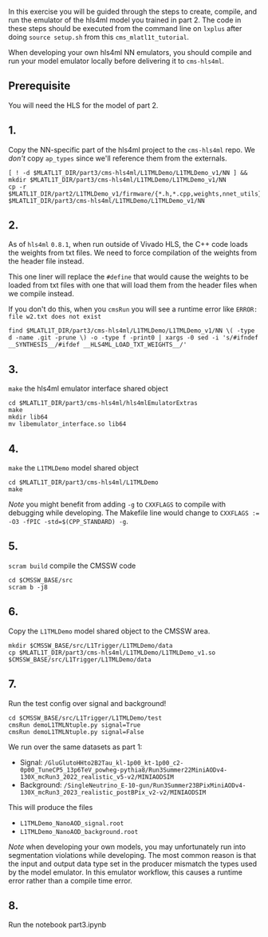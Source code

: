 In this exercise you will be guided through the steps to create, compile, and run the emulator of the hls4ml model you trained in part 2. The code in these steps should be executed from the command line on `lxplus` after doing `source setup.sh` from this `cms_mlatl1t_tutorial`.

When developing your own hls4ml NN emulators, you should compile and run your model emulator locally before delivering it to `cms-hls4ml`.

## Prerequisite

You will need the HLS for the model of part 2.

## 1.

Copy the NN-specific part of the hls4ml project to the `cms-hls4ml` repo. We _don't_ copy `ap_types` since we'll reference them from the externals.

```shell
[ ! -d $MLATL1T_DIR/part3/cms-hls4ml/L1TMLDemo/L1TMLDemo_v1/NN ] && mkdir $MLATL1T_DIR/part3/cms-hls4ml/L1TMLDemo/L1TMLDemo_v1/NN
cp -r $MLATL1T_DIR/part2/L1TMLDemo_v1/firmware/{*.h,*.cpp,weights,nnet_utils} $MLATL1T_DIR/part3/cms-hls4ml/L1TMLDemo/L1TMLDemo_v1/NN
```

## 2.

As of `hls4ml` `0.8.1`, when run outside of Vivado HLS, the C++ code loads the weights from txt files. We need to force compilation of the weights from the header file instead. 

This one liner will replace the `#define` that would cause the weights to be loaded from txt files with one that will load them from the header files when we compile instead.

If you don't do this, when you `cmsRun` you will see a runtime error like `ERROR: file w2.txt does not exist`

```shell
find $MLATL1T_DIR/part3/cms-hls4ml/L1TMLDemo/L1TMLDemo_v1/NN \( -type d -name .git -prune \) -o -type f -print0 | xargs -0 sed -i 's/#ifndef __SYNTHESIS__/#ifdef __HLS4ML_LOAD_TXT_WEIGHTS__/'
```

## 3.

`make` the hls4ml emulator interface shared object

```shell
cd $MLATL1T_DIR/part3/cms-hls4ml/hls4mlEmulatorExtras
make
mkdir lib64
mv libemulator_interface.so lib64
```

## 4.

`make` the `L1TMLDemo` model shared object

```shell
cd $MLATL1T_DIR/part3/cms-hls4ml/L1TMLDemo
make
```

*Note* you might benefit from adding `-g` to `CXXFLAGS` to compile with debugging while developing.
The Makefile line would change to `CXXFLAGS := -O3 -fPIC -std=$(CPP_STANDARD) -g`.


## 5.

`scram build` compile the CMSSW code

```shell
cd $CMSSW_BASE/src
scram b -j8
```

## 6.

Copy the `L1TMLDemo` model shared object to the CMSSW area.

```shell
mkdir $CMSSW_BASE/src/L1Trigger/L1TMLDemo/data
cp $MLATL1T_DIR/part3/cms-hls4ml/L1TMLDemo/L1TMLDemo_v1.so $CMSSW_BASE/src/L1Trigger/L1TMLDemo/data
```

## 7.

Run the test config over signal and background!

```shell
cd $CMSSW_BASE/src/L1Trigger/L1TMLDemo/test
cmsRun demoL1TMLNtuple.py signal=True
cmsRun demoL1TMLNtuple.py signal=False
```

We run over the same datasets as part 1:
- Signal: `/GluGlutoHHto2B2Tau_kl-1p00_kt-1p00_c2-0p00_TuneCP5_13p6TeV_powheg-pythia8/Run3Summer22MiniAODv4-130X_mcRun3_2022_realistic_v5-v2/MINIAODSIM`
- Background: `/SingleNeutrino_E-10-gun/Run3Summer23BPixMiniAODv4-130X_mcRun3_2023_realistic_postBPix_v2-v2/MINIAODSIM`

This will produce the files
- `L1TMLDemo_NanoAOD_signal.root`
- `L1TMLDemo_NanoAOD_background.root`

*Note* when developing your own models, you may unfortunately run into segmentation violations while developing. The most common reason is that the input and output data type set in the producer mismatch the types used by the model emulator. In this emulator workflow, this causes a runtime error rather than a compile time error.

## 8.

Run the notebook part3.ipynb
